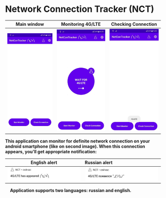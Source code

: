 # Network Connection Tracker (NCT)
|                  Main window                   |              Monitoring 4G/LTE             |                 Checking Connection                 |
|:----------------------------------------------:|:------------------------------------------:|:---------------------------------------------------:|
| <img src="images/main_window.jpg" width="250"> | <img src="images/monitor.jpg" width="250"> | <img src="images/check_connection.jpg" width="250"> |

**This application can monitor for definite network connection on your android smartphone (like on second image). When this connection appears, you'll get appropriate notification:**

|                  English alert                   |                   Russian alert                  |
|:------------------------------------------------:|:-------------------------------------------------|
| <img src="images/english_alert.jpg" width="392"> | <img src="images/russian_alert.jpg" width="392"> |
&nbsp;&nbsp;&nbsp;&nbsp;**Application supports two languages: russian and english.**